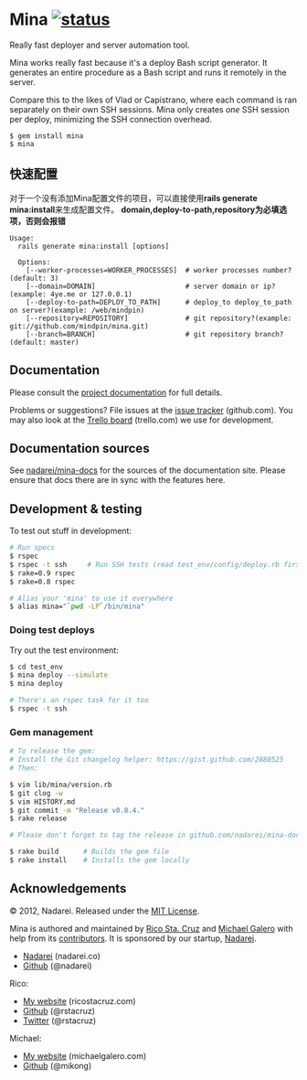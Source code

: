 # Mina [![status](https://secure.travis-ci.org/nadarei/mina.png?branch=master)](http://travis-ci.org/nadarei/mina)

Really fast deployer and server automation tool.

Mina works really fast because it's a deploy Bash script generator. It
generates an entire procedure as a Bash script and runs it remotely in the
server.

Compare this to the likes of Vlad or Capistrano, where each command
is ran separately on their own SSH sessions. Mina only creates *one* SSH
session per deploy, minimizing the SSH connection overhead.

    $ gem install mina
    $ mina

快速配置
--------------------
对于一个没有添加Mina配置文件的项目，可以直接使用**rails generate mina:install**来生成配置文件。
**domain,deploy-to-path,repository为必填选项，否则会报错**
```
Usage:
  rails generate mina:install [options]

  Options:
    [--worker-processes=WORKER_PROCESSES]  # worker processes number?(default: 3)
    [--domain=DOMAIN]                      # server domain or ip?(example: 4ye.me or 127.0.0.1)
    [--deploy-to-path=DEPLOY_TO_PATH]      # deploy_to deploy_to_path on server?(example: /web/mindpin)
    [--repository=REPOSITORY]              # git repository?(example: git://github.com/mindpin/mina.git)
    [--branch=BRANCH]                      # git repository branch?(default: master)
```

Documentation
-------------

Please consult the [project documentation](http://nadarei.co/mina) for full
details.

Problems or suggestions? File issues at the [issue tracker][issues]
(github.com).  You may also look at the [Trello board][trello] (trello.com) we
use for development.

Documentation sources
---------------------

See [nadarei/mina-docs](https://github.com/nadarei/mina-docs) for the sources of
the documentation site. Please ensure that docs there are in sync with the
features here.

Development & testing
---------------------

To test out stuff in development:

``` sh
# Run specs
$ rspec
$ rspec -t ssh     # Run SSH tests (read test_env/config/deploy.rb first)
$ rake=0.9 rspec
$ rake=0.8 rspec

# Alias your 'mina' to use it everywhere
$ alias mina="`pwd -LP`/bin/mina"
```

### Doing test deploys

Try out the test environment:

``` sh
$ cd test_env
$ mina deploy --simulate
$ mina deploy

# There's an rspec task for it too
$ rspec -t ssh
```

### Gem management

``` sh
# To release the gem:
# Install the Git changelog helper: https://gist.github.com/2880525
# Then:

$ vim lib/mina/version.rb
$ git clog -w
$ vim HISTORY.md
$ git commit -m "Release v0.8.4."
$ rake release

# Please don't forget to tag the release in github.com/nadarei/mina-docs too!

$ rake build      # Builds the gem file
$ rake install    # Installs the gem locally
```

Acknowledgements
----------------

© 2012, Nadarei. Released under the [MIT 
License](http://www.opensource.org/licenses/mit-license.php).

Mina is authored and maintained by [Rico Sta. Cruz][rsc] and [Michael 
Galero][mg] with help from its [contributors][c]. It is sponsored by our 
startup, [Nadarei][nd].

 * [Nadarei](http://nadarei.co) (nadarei.co)
 * [Github](http://github.com/nadarei) (@nadarei)

Rico:

 * [My website](http://ricostacruz.com) (ricostacruz.com)
 * [Github](http://github.com/rstacruz) (@rstacruz)
 * [Twitter](http://twitter.com/rstacruz) (@rstacruz)

Michael:

 * [My website][mg] (michaelgalero.com)
 * [Github](http://github.com/mikong) (@mikong)

[rsc]: http://ricostacruz.com
[mg]:  http://devblog.michaelgalero.com/
[c]:   http://github.com/nadarei/mina/contributors
[nd]:  http://nadarei.co
[issues]: https://github.com/nadarei/mina/issues
[trello]: https://trello.com/board/mina/4fc8b3023d9c9a4d72e573e6
